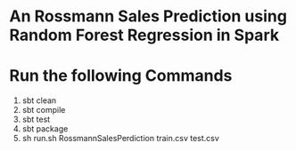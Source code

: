# An Rossmann Sales Prediction using Random Forest Regression in Spark

# Run the following Commands
1. sbt clean
2. sbt compile
3. sbt test 
4. sbt package
5. sh run.sh RossmannSalesPerdiction train.csv test.csv